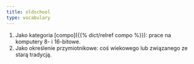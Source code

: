 ```yaml
---
title: oldschool
type: vocabulary
---
```


1. Jako kategoria [compo]({{% dict/relref compo %}}): prace na komputery 8- i 16-bitowe. 
1. Jako określenie przymiotnikowe: coś wiekowego lub związanego ze starą tradycją.
